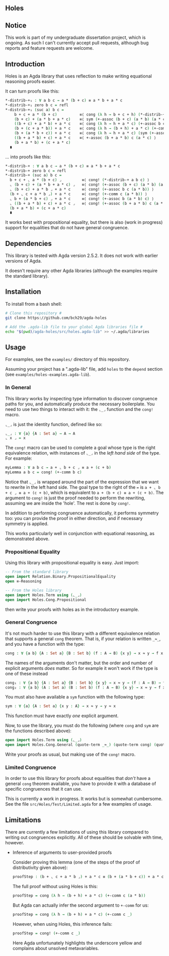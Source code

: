 Holes
-----

## Notice ##

This work is part of my undergraduate dissertation project, which is ongoing. As such I can't currently accept pull requests, although bug reports and feature requests are welcome.

## Introduction ##

Holes is an Agda library that uses reflection to make writing equational reasoning proofs easier.

It can turn proofs like this:

```agda
*-distrib-+₁ : ∀ a b c → a * (b + c) ≡ a * b + a * c
*-distrib-+₁ zero b c = refl
*-distrib-+₁ (suc a) b c =
    b + c + a * (b + c)          ≡⟨ cong (λ h → b + c + h) (*-distrib-+₁ a b c) ⟩
    (b + c) + (a * b + a * c)    ≡⟨ sym (+-assoc (b + c) (a * b) (a * c)) ⟩
    ((b + c) + a * b) + a * c    ≡⟨ cong (λ h → h + a * c) (+-assoc b c (a * b)) ⟩
    (b + (c + a * b)) + a * c    ≡⟨ cong (λ h → (b + h) + a * c) (+-comm c (a * b)) ⟩
    (b + (a * b + c)) + a * c    ≡⟨ cong (λ h → h + a * c) (sym (+-assoc b (a * b) c)) ⟩
    ((b + a * b) + c) + a * c    ≡⟨ +-assoc (b + a * b) c (a * c) ⟩
    (b + a * b) + (c + a * c)
  ∎
```

... into proofs like this:

```agda
*-distrib-+ : ∀ a b c → a * (b + c) ≡ a * b + a * c
*-distrib-+ zero b c = refl
*-distrib-+ (suc a) b c =
  b + c + ⌞ a * (b + c) ⌟         ≡⟨ cong! (*-distrib-+ a b c) ⟩
  ⌞ (b + c) + (a * b + a * c) ⌟   ≡⟨ cong! (+-assoc (b + c) (a * b) (a * c)) ⟩
  ⌞ (b + c) + a * b ⌟ + a * c     ≡⟨ cong! (+-assoc b c (a * b)) ⟩
  (b + ⌞ c + a * b ⌟) + a * c     ≡⟨ cong! (+-comm c (a * b)) ⟩
  ⌞ b + (a * b + c) ⌟ + a * c     ≡⟨ cong! (+-assoc b (a * b) c) ⟩
  ⌞ ((b + a * b) + c) + a * c ⌟   ≡⟨ cong! (+-assoc (b + a * b) c (a * c)) ⟩
  (b + a * b) + (c + a * c)
  ∎
```

It works best with propositional equality, but there is also (work in progress) support for equalities that do not have general congruence.

## Dependencies ##

This library is tested with Agda version 2.5.2. It does not work with earlier versions of Agda.

It doesn't require any other Agda libraries (although the examples require the standard library).

## Installation ##

To install from a bash shell:

```bash
# Clone this repository #
git clone https://github.com/bch29/agda-holes

# Add the .agda-lib file to your global Agda libraries file #
echo "$(pwd)/agda-holes/src/holes.agda-lib" >> ~/.agda/libraries
```

## Usage ##

For examples, see the `examples/` directory of this repository.

Assuming your project has a ".agda-lib" file, add `holes` to the `depend` section (see `examples/holes-examples.agda-lib`).

### In General ###

This library works by inspecting type information to discover congruence paths for you, and automatically produce the necessary boilerplate. You need to use two things to interact with it: the `⌞_⌟` function and the `cong!` macro.

`⌞_⌟` is just the identity function, defined like so:

```agda
⌞_⌟ : ∀ {a} {A : Set a} → A → A
⌞ x ⌟ = x
```

The `cong!` macro can be used to complete a goal whose type is the right equivalence relation, with instances of `⌞_⌟` in the _left hand side_ of the type. For example:

```agda
myLemma : ∀ a b c → a + ⌞ b + c ⌟ ≡ a + (c + b)
myLemma a b c = cong! (+-comm b c)
```

Notice that `⌞_⌟` is wrapped around the part of the expression that we want to rewrite in the left hand side. The goal type to the right of the `=` is `a + ⌞ b + c ⌟ ≡ a + (c + b)`, which is equivalent to `a + (b + c) ≡ a + (c + b)`. The argument to `cong!` is just the proof needed to perform the rewriting, assuming we are inside the 'hole'. The rest is done by `cong!`.

In addition to performing congruence automatically, it performs symmetry too: you can provide the proof in either direction, and if necessary symmetry is applied.

This works particularly well in conjunction with equational reasoning, as demonstrated above.

### Propositional Equality ###

Using this library with propositional equality is easy. Just import:

```agda
-- From the standard library
open import Relation.Binary.PropositionalEquality
open ≡-Reasoning

-- From the Holes library
open import Holes.Term using (⌞_⌟)
open import Holes.Cong.Propositional
```

then write your proofs with holes as in the introductory example.

### General Congruence ###

It's not much harder to use this library with a different equivalence relation that supports a general `cong` theorem. That is, if your relation is written `_≈_`, and you have a function with the type:

```agda
cong : ∀ {a b} {A : Set a} {B : Set b} (f : A → B) {x y} → x ≈ y → f x ≈ f y
```

The names of the arguments don't matter, but the order and number of explicit arguments _does_ matter. So for example it won't work if the type is one of these instead

```agda
cong₁ : ∀ {a b} {A : Set a} {B : Set b} {x y} → x ≈ y → (f : A → B) → f x ≈ f y
cong₂ : ∀ {a b} (A : Set a) (B : Set b) (f : A → B) {x y} → x ≈ y → f x ≈ f y
```

You must also have available a `sym` function with the following type:

```agda
sym : ∀ {a} {A : Set a} {x y : A} → x ≈ y → y ≈ x
```

This function must have exactly _one_ explicit argument.

Now, to use the library, you must do the following (where `cong` and `sym` are the functions described above):

```agda
open import Holes.Term using (⌞_⌟)
open import Holes.Cong.General (quote-term _≈_) (quote-term cong) (quote-term sym)
```

Write your proofs as usual, but making use of the `cong!` macro.

### Limited Congruence ###

In order to use this library for proofs about equalities that _don't_ have a general `cong` theorem available, you have to provide it with a database of specific congruences that it can use.

This is currently a work in progress. It works but is somewhat cumbersome. See the file `src/Holes/Test/Limited.agda` for a few examples of usage.

## Limitations

There are currently a few limitations of using this library compared to writing out congruences explicitly. All of these should be solvable with time, however.

- Inference of arguments to user-provided proofs

  Consider proving this lemma (one of the steps of the proof of distributivity given above):

  ```agda
  proofStep : (b + ⌞ c + a * b ⌟) + a * c ≡ (b + (a * b + c)) + a * c
  ```

  The full proof without using Holes is this:

  ```agda
  proofStep = cong (λ h → (b + h) + a * c) (+-comm c (a * b))
  ```

  But Agda can actually infer the second argument to `+-comm` for us:

  ```agda
  proofStep = cong (λ h → (b + h) + a * c) (+-comm c _)
  ```

  However, when using Holes, this inference fails:

  ```agda
  proofStep = cong! (+-comm c _)
  ```

  Here Agda unfortunately highlights the underscore yellow and complains about unsolved metavariables.
